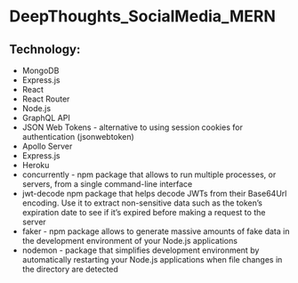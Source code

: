 # DeepThoughts_SocialMedia_MERN

## Technology:
- MongoDB
- Express.js
- React
- React Router
- Node.js
- GraphQL API
- JSON Web Tokens -  alternative to using session cookies for authentication (jsonwebtoken)
- Apollo Server
- Express.js
- Heroku
- concurrently - npm package that allows to run multiple processes, or servers, from a single command-line interface
- jwt-decode  npm package that helps decode JWTs from their Base64Url encoding. Use it to extract non-sensitive data such as the token’s expiration date to see if it’s expired before making a request to the server
- faker - npm package allows to generate massive amounts of fake data in the development environment of your Node.js applications
- nodemon - package that simplifies development environment by automatically restarting your Node.js applications when file changes in the directory are detected
